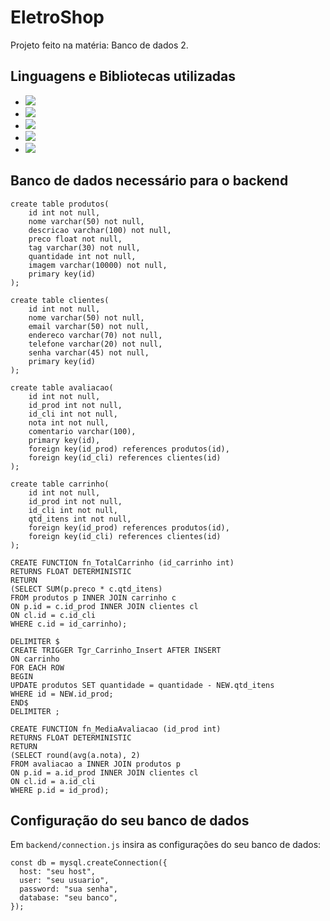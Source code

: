 # EletroShop

Projeto feito na matéria: Banco de dados 2.

## Linguagens e Bibliotecas utilizadas

* <img src="https://img.shields.io/badge/React-20232A?style=for-the-badge&logo=react&logoColor=61DAFB"/>
* <img src="https://img.shields.io/badge/JavaScript-F7DF1E?style=for-the-badge&logo=javascript&logoColor=black"/>
* <img src="https://img.shields.io/badge/HTML5-E34F26?style=for-the-badge&logo=html5&logoColor=white"/>
* <img src="https://img.shields.io/badge/CSS3-1572B6?style=for-the-badge&logo=css3&logoColor=white"/>
* <img src="https://img.shields.io/badge/MySQL-005C84?style=for-the-badge&logo=mysql&logoColor=white"/>

## Banco de dados necessário para o backend

```
create table produtos(
	id int not null,
	nome varchar(50) not null,
	descricao varchar(100) not null,
	preco float not null,
	tag varchar(30) not null,
	quantidade int not null,
	imagem varchar(10000) not null,
	primary key(id)
);

create table clientes(
	id int not null,
	nome varchar(50) not null,
	email varchar(50) not null,
	endereco varchar(70) not null,
	telefone varchar(20) not null,
	senha varchar(45) not null,
	primary key(id)
);

create table avaliacao(
	id int not null,
	id_prod int not null,
	id_cli int not null,
	nota int not null,
	comentario varchar(100),
	primary key(id),
	foreign key(id_prod) references produtos(id),
	foreign key(id_cli) references clientes(id)
);

create table carrinho(
	id int not null,
	id_prod int not null,
	id_cli int not null,
	qtd_itens int not null,
	foreign key(id_prod) references produtos(id),
	foreign key(id_cli) references clientes(id)	
);

CREATE FUNCTION fn_TotalCarrinho (id_carrinho int)
RETURNS FLOAT DETERMINISTIC
RETURN
(SELECT SUM(p.preco * c.qtd_itens)
FROM produtos p INNER JOIN carrinho c
ON p.id = c.id_prod INNER JOIN clientes cl
ON cl.id = c.id_cli
WHERE c.id = id_carrinho);

DELIMITER $
CREATE TRIGGER Tgr_Carrinho_Insert AFTER INSERT
ON carrinho
FOR EACH ROW
BEGIN
UPDATE produtos SET quantidade = quantidade - NEW.qtd_itens
WHERE id = NEW.id_prod;
END$
DELIMITER ;

CREATE FUNCTION fn_MediaAvaliacao (id_prod int)
RETURNS FLOAT DETERMINISTIC
RETURN
(SELECT round(avg(a.nota), 2)
FROM avaliacao a INNER JOIN produtos p
ON p.id = a.id_prod INNER JOIN clientes cl
ON cl.id = a.id_cli
WHERE p.id = id_prod);
```

## Configuração do seu banco de dados

Em `backend/connection.js` insira as configurações do seu banco de dados:
```
const db = mysql.createConnection({
  host: "seu host",
  user: "seu usuario",
  password: "sua senha",
  database: "seu banco",
});
```

